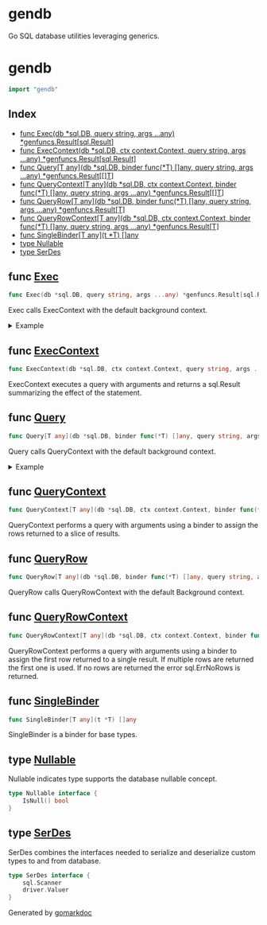 <!-- Code generated by gomarkdoc. DO NOT EDIT -->

# gendb
Go SQL database utilities leveraging generics.
# gendb

```go
import "gendb"
```

## Index

- [func Exec(db *sql.DB, query string, args ...any) *genfuncs.Result[sql.Result]](<#func-exec>)
- [func ExecContext(db *sql.DB, ctx context.Context, query string, args ...any) *genfuncs.Result[sql.Result]](<#func-execcontext>)
- [func Query[T any](db *sql.DB, binder func(*T) []any, query string, args ...any) *genfuncs.Result[[]T]](<#func-query>)
- [func QueryContext[T any](db *sql.DB, ctx context.Context, binder func(*T) []any, query string, args ...any) *genfuncs.Result[[]T]](<#func-querycontext>)
- [func QueryRow[T any](db *sql.DB, binder func(*T) []any, query string, args ...any) *genfuncs.Result[T]](<#func-queryrow>)
- [func QueryRowContext[T any](db *sql.DB, ctx context.Context, binder func(*T) []any, query string, args ...any) *genfuncs.Result[T]](<#func-queryrowcontext>)
- [func SingleBinder[T any](t *T) []any](<#func-singlebinder>)
- [type Nullable](<#type-nullable>)
- [type SerDes](<#type-serdes>)


## func [Exec](<https://github.com/nwillc/genfuncs/blob/master/gendb.go#L29-L33>)

```go
func Exec(db *sql.DB, query string, args ...any) *genfuncs.Result[sql.Result]
```

Exec calls ExecContext with the default background context.

<details><summary>Example</summary>
<p>

```go
package main

import (
	"fmt"
	"gendb"
	"gendb/internal/sql_test"
)

func main() {
	db := sql_test.CreateDB()
	exec := gendb.Exec(db.OrEmpty(), "UPDATE student set program = ? WHERE code = '0001'", "CS")
	count, _ := exec.OrEmpty().RowsAffected()
	fmt.Println("Updated:", count)
}
```

#### Output

```
Updated: 1
```

</p>
</details>

## func [ExecContext](<https://github.com/nwillc/genfuncs/blob/master/gendb.go#L38-L43>)

```go
func ExecContext(db *sql.DB, ctx context.Context, query string, args ...any) *genfuncs.Result[sql.Result]
```

ExecContext executes a query with arguments and returns a sql.Result summarizing the effect of the statement.

## func [Query](<https://github.com/nwillc/genfuncs/blob/master/gendb.go#L55-L60>)

```go
func Query[T any](db *sql.DB, binder func(*T) []any, query string, args ...any) *genfuncs.Result[[]T]
```

Query calls QueryContext with the default background context.

<details><summary>Example</summary>
<p>

```go
package main

import (
	"fmt"
	"gendb"
	"gendb/internal/sql_test"
)

func main() {
	db := sql_test.CreateDB()
	type studentProgram struct {
		name    string
		program string
	}
	binder := func(s *studentProgram) []any { return []any{&s.name, &s.program} }
	results := gendb.Query[studentProgram](
		db.OrEmpty(),
		binder,
		"SELECT name, program FROM student")
	for _, student := range results.OrEmpty() {
		fmt.Println(student.name, student.program)
	}
}
```

#### Output

```
fred masters}
barney PHD}
```

</p>
</details>

## func [QueryContext](<https://github.com/nwillc/genfuncs/blob/master/gendb.go#L65-L71>)

```go
func QueryContext[T any](db *sql.DB, ctx context.Context, binder func(*T) []any, query string, args ...any) *genfuncs.Result[[]T]
```

QueryContext  performs a query with arguments using a binder to assign the rows returned to a slice of results.

## func [QueryRow](<https://github.com/nwillc/genfuncs/blob/master/gendb.go#L93-L98>)

```go
func QueryRow[T any](db *sql.DB, binder func(*T) []any, query string, args ...any) *genfuncs.Result[T]
```

QueryRow calls QueryRowContext with the default Background context.

## func [QueryRowContext](<https://github.com/nwillc/genfuncs/blob/master/gendb.go#L104-L110>)

```go
func QueryRowContext[T any](db *sql.DB, ctx context.Context, binder func(*T) []any, query string, args ...any) *genfuncs.Result[T]
```

QueryRowContext performs a query with arguments using a binder to assign the first row returned to a single result. If multiple rows are returned the first one is used. If no rows are returned the error sql.ErrNoRows is returned.

## func [SingleBinder](<https://github.com/nwillc/genfuncs/blob/master/gendb.go#L131>)

```go
func SingleBinder[T any](t *T) []any
```

SingleBinder is a binder for base types.

## type [Nullable](<https://github.com/nwillc/genfuncs/blob/master/serdes.go#L33-L35>)

Nullable indicates type supports the database nullable concept.

```go
type Nullable interface {
    IsNull() bool
}
```

## type [SerDes](<https://github.com/nwillc/genfuncs/blob/master/serdes.go#L27-L30>)

SerDes combines the interfaces needed to serialize and deserialize custom types to and from database.

```go
type SerDes interface {
    sql.Scanner
    driver.Valuer
}
```



Generated by [gomarkdoc](<https://github.com/princjef/gomarkdoc>)
